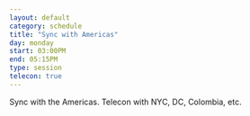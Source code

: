 ```yaml
---
layout: default
category: schedule
title: "Sync with Americas"
day: monday
start: 03:00PM
end: 05:15PM
type: session
telecon: true
---
```


Sync with the Americas.  Telecon with NYC, DC, Colombia, etc.
